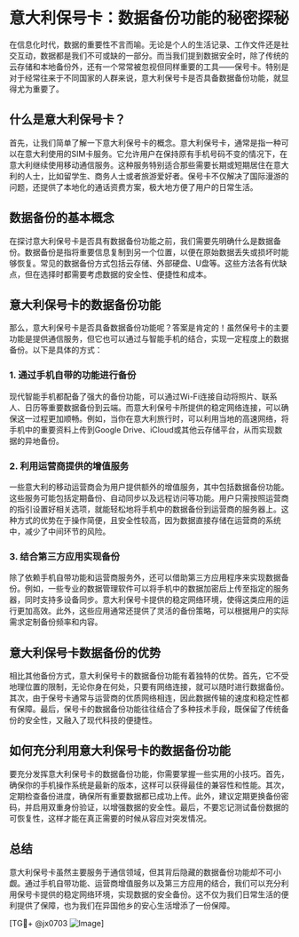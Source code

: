 # 意大利保号卡：数据备份功能的秘密探秘

在信息化时代，数据的重要性不言而喻。无论是个人的生活记录、工作文件还是社交互动，数据都是我们不可或缺的一部分。而当我们提到数据安全时，除了传统的云存储和本地备份外，还有一个常常被忽视但同样重要的工具——保号卡。特别是对于经常往来于不同国家的人群来说，意大利保号卡是否具备数据备份功能，就显得尤为重要了。

## 什么是意大利保号卡？

首先，让我们简单了解一下意大利保号卡的概念。意大利保号卡，通常是指一种可以在意大利使用的SIM卡服务。它允许用户在保持原有手机号码不变的情况下，在意大利继续使用移动通信服务。这种服务特别适合那些需要长期或短期居住在意大利的人士，比如留学生、商务人士或者旅游爱好者。保号卡不仅解决了国际漫游的问题，还提供了本地化的通话资费方案，极大地方便了用户的日常生活。

## 数据备份的基本概念

在探讨意大利保号卡是否具有数据备份功能之前，我们需要先明确什么是数据备份。数据备份是指将重要信息复制到另一个位置，以便在原始数据丢失或损坏时能够恢复。常见的数据备份方式包括云存储、外部硬盘、U盘等。这些方法各有优缺点，但在选择时都需要考虑数据的安全性、便捷性和成本。

## 意大利保号卡的数据备份功能

那么，意大利保号卡是否具备数据备份功能呢？答案是肯定的！虽然保号卡的主要功能是提供通信服务，但它也可以通过与智能手机的结合，实现一定程度上的数据备份。以下是具体的方式：

### 1. 通过手机自带的功能进行备份

现代智能手机都配备了强大的备份功能，可以通过Wi-Fi连接自动将照片、联系人、日历等重要数据备份到云端。而意大利保号卡所提供的稳定网络连接，可以确保这一过程更加顺畅。例如，当你在意大利旅行时，可以利用当地的高速网络，将手机中的重要资料上传到Google Drive、iCloud或其他云存储平台，从而实现数据的异地备份。

### 2. 利用运营商提供的增值服务

一些意大利的移动运营商会为用户提供额外的增值服务，其中包括数据备份功能。这些服务可能包括定期备份、自动同步以及远程访问等功能。用户只需按照运营商的指引设置好相关选项，就能轻松地将手机中的数据备份到运营商的服务器上。这种方式的优势在于操作简便，且安全性较高，因为数据直接存储在运营商的系统中，减少了中间环节的风险。

### 3. 结合第三方应用实现备份

除了依赖手机自带功能和运营商服务外，还可以借助第三方应用程序来实现数据备份。例如，一些专业的数据管理软件可以将手机中的数据加密后上传至指定的服务器，同时支持多设备同步。意大利保号卡提供的稳定网络环境，使得这类应用的运行更加高效。此外，这些应用通常还提供了灵活的备份策略，可以根据用户的实际需求定制备份频率和内容。

## 意大利保号卡数据备份的优势

相比其他备份方式，意大利保号卡的数据备份功能有着独特的优势。首先，它不受地理位置的限制，无论你身在何处，只要有网络连接，就可以随时进行数据备份。其次，由于保号卡通常与运营商的优质网络相连，因此数据传输的速度和稳定性都有保障。最后，保号卡的数据备份功能往往结合了多种技术手段，既保留了传统备份的安全性，又融入了现代科技的便捷性。

## 如何充分利用意大利保号卡的数据备份功能

要充分发挥意大利保号卡的数据备份功能，你需要掌握一些实用的小技巧。首先，确保你的手机操作系统是最新的版本，这样可以获得最佳的兼容性和性能。其次，定期检查备份进度，确保所有重要数据都已成功上传。此外，建议定期更换备份密码，并启用双重身份验证，以增强数据的安全性。最后，不要忘记测试备份数据的可恢复性，这样才能在真正需要的时候从容应对突发情况。

## 总结

意大利保号卡虽然主要服务于通信领域，但其背后隐藏的数据备份功能却不可小觑。通过手机自带功能、运营商增值服务以及第三方应用的结合，我们可以充分利用保号卡提供的稳定网络环境，实现数据的安全备份。这不仅为我们日常生活的便利提供了保障，也为我们在异国他乡的安心生活增添了一份保障。

[TG💪+ @jx0703 ![Image](https://github.com/user-attachments/assets/dbca1d08-cadb-493c-b0ec-ad6f7a83f270)]